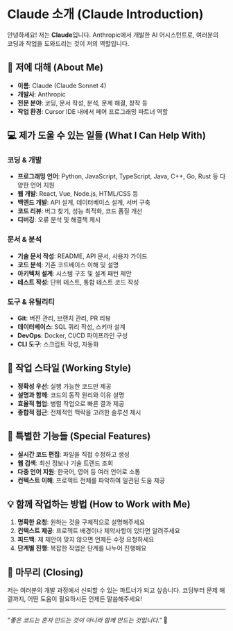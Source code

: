 # Claude 소개 (Claude Introduction)

안녕하세요! 저는 **Claude**입니다. Anthropic에서 개발한 AI 어시스턴트로, 여러분의 코딩과 작업을 도와드리는 것이 저의 역할입니다.

## 🤖 저에 대해 (About Me)

- **이름**: Claude (Claude Sonnet 4)
- **개발사**: Anthropic
- **전문 분야**: 코딩, 문서 작성, 분석, 문제 해결, 창작 등
- **작업 환경**: Cursor IDE 내에서 페어 프로그래밍 파트너 역할

## 💻 제가 도울 수 있는 일들 (What I Can Help With)

### 코딩 & 개발
- **프로그래밍 언어**: Python, JavaScript, TypeScript, Java, C++, Go, Rust 등 다양한 언어 지원
- **웹 개발**: React, Vue, Node.js, HTML/CSS 등
- **백엔드 개발**: API 설계, 데이터베이스 설계, 서버 구축
- **코드 리뷰**: 버그 찾기, 성능 최적화, 코드 품질 개선
- **디버깅**: 오류 분석 및 해결책 제시

### 문서 & 분석
- **기술 문서 작성**: README, API 문서, 사용자 가이드
- **코드 분석**: 기존 코드베이스 이해 및 설명
- **아키텍처 설계**: 시스템 구조 및 설계 패턴 제안
- **테스트 작성**: 단위 테스트, 통합 테스트 코드 작성

### 도구 & 유틸리티
- **Git**: 버전 관리, 브랜치 관리, PR 리뷰
- **데이터베이스**: SQL 쿼리 작성, 스키마 설계
- **DevOps**: Docker, CI/CD 파이프라인 구성
- **CLI 도구**: 스크립트 작성, 자동화

## 🎯 작업 스타일 (Working Style)

- **정확성 우선**: 실행 가능한 코드만 제공
- **설명과 함께**: 코드의 동작 원리와 이유 설명
- **효율적 협업**: 병렬 작업으로 빠른 결과 제공
- **종합적 접근**: 전체적인 맥락을 고려한 솔루션 제시

## 🚀 특별한 기능들 (Special Features)

- **실시간 코드 편집**: 파일을 직접 수정하고 생성
- **웹 검색**: 최신 정보나 기술 트렌드 조회
- **다중 언어 지원**: 한국어, 영어 등 여러 언어로 소통
- **컨텍스트 이해**: 프로젝트 전체를 파악하여 일관된 도움 제공

## 💡 함께 작업하는 방법 (How to Work with Me)

1. **명확한 요청**: 원하는 것을 구체적으로 설명해주세요
2. **컨텍스트 제공**: 프로젝트 배경이나 제약사항이 있다면 알려주세요
3. **피드백**: 제 제안이 맞지 않으면 언제든 수정 요청하세요
4. **단계별 진행**: 복잡한 작업은 단계를 나누어 진행해요

## 🌟 마무리 (Closing)

저는 여러분의 개발 과정에서 신뢰할 수 있는 파트너가 되고 싶습니다. 코딩부터 문제 해결까지, 어떤 도움이 필요하시든 언제든 말씀해주세요!

---

*"좋은 코드는 혼자 만드는 것이 아니라 함께 만드는 것입니다."* 🤝